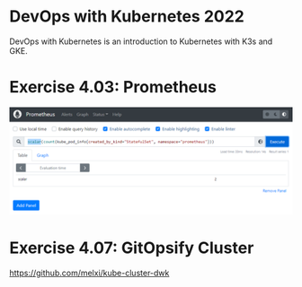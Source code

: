 # DevOps with Kubernetes 2022
DevOps with Kubernetes is an introduction to Kubernetes with K3s and GKE.

# Exercise 4.03: Prometheus

![prometheusquery](prometheusquery.png)

# Exercise 4.07: GitOpsify Cluster

https://github.com/melxi/kube-cluster-dwk